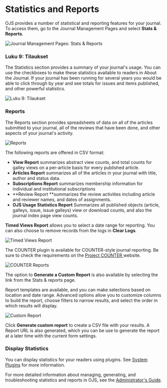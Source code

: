 # Statistics and Reports

OJS provides a number of statistical and reporting features for your journal. To access them, go to the Journal Management Pages and select **Stats & Reports**.

![Journal Management Pages: Stats & Reports](images/chapter5/jm_stats_reports.png)

### Luku 9: Tilaukset

The Statistics section provides a summary of your journal's usage. You can use the checkboxes to make these statistics available to readers in About the Journal. If your journal has been running for several years you would be able to click through by year and see totals for issues and items published, and other powerful statistics.

![Luku 9: Tilaukset](images/chapter5/stats_reports.png)

### Reports

The Reports section provides spreadsheets of data on all of the articles submitted to your journal, all of the reviews that have been done, and other aspects of your journal's activity.

![Reports](images/chapter5/journal_reports.png)

The following reports are offered in CSV format:

* **View Report** summarizes abstract view counts, and total counts for galley views on a per-article basis for every published article.
* **Articles Report** summarizes all of the articles in your journal with title, author and status data.
* **Subscriptions Report** summarizes membership information for individual and institutional subscriptions
* **Review Report **summarizes the review activities including article and reviewer names, and dates of assignments.
* **OJS Usage Statistics Report** Summarizes all published objects \(article, galleys, issue, issue galleys\) view or download counts, and also the journal index page view counts.

**Timed Views Report** allows you to select a date range for reporting. You can also choose to remove records from the logs in **Clear Logs**.

![Timed Views Report](images/chapter5/timed_viewed.png)

The COUNTER plugin is available for COUNTER-style journal reporting. Be sure to check the requirements on the [Project COUNTER ](https://www.projectcounter.org/)website.

![COUNTER Reports](images/chapter5/counter_reports.png)

The option to **Generate a Custom Report** is also available by selecting the link from the Stats & reports page.

Report templates are available, and you can make selections based on location and date range. Advanced options allow you to customize columns to build the report, choose filters to narrow results, and select the order in which results will display.

![Custom Report](images/chapter5/custom_report.png)

Click **Generate custom report** to create a CSV file with your results. A Report URL is also generated, which you can be use to generate the report at a later time with the current form settings.

### **Display Statistics**

You can display statistics for your readers using plugins. See [System Plugins](https://docs.pkp.sfu.ca/learning-ojs-2/en/system_plugins) for more information.

For more detailed information about managing, generating, and troubleshooting statistics and reports in OJS, see the [Administrator's Guide](https://docs.pkp.sfu.ca/admin-guide/en/statistics).


